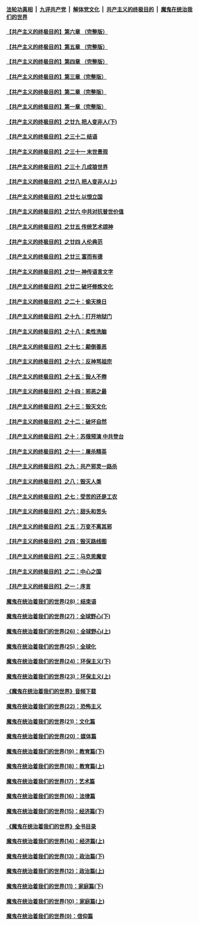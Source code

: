 ####  [法轮功真相](../../../../basic/blob/master/README.md?t=04240331) &nbsp;|&nbsp; [九评共产党](../../../../9ping.md/blob/master/README.md?t=04240331) &nbsp;|&nbsp; [解体党文化](../../../../jtdwh.md/blob/master/README.md?t=04240331)  &nbsp;|&nbsp; [共产主义的终极目的](../../../../gczydzjmd.md/blob/master/README.md?t=04240331) &nbsp;|&nbsp; [魔鬼在统治我们的世界](../../../../mgztzwmdsj.md/blob/master/README.md?t=04240331) 

#### [【共产主义的终极目的】第六章 （完整版）](../pages/nsc422/n11428913.md?t=04240331) 

#### [【共产主义的终极目的】第五章 （完整版）](../pages/nsc422/n11428912.md?t=04240331) 

#### [【共产主义的终极目的】第四章 （完整版）](../pages/nsc422/n11428907.md?t=04240331) 

#### [【共产主义的终极目的】第三章（完整版）](../pages/nsc422/n11428848.md?t=04240331) 

#### [【共产主义的终极目的】第二章（完整版）](../pages/nsc422/n11428831.md?t=04240331) 

#### [【共产主义的终极目的】第一章（完整版）](../pages/nsc422/n11417651.md?t=04240331) 

#### [【共产主义的终极目的】之廿九 把人变非人(下)](../pages/nsc422/n11344140.md?t=04240331) 

#### [【共产主义的终极目的】之三十二 结语](../pages/nsc422/n11360535.md?t=04240331) 

#### [【共产主义的终极目的】之三十一 末世景观](../pages/nsc422/n11351129.md?t=04240331) 

#### [【共产主义的终极目的】之三十 几成狼世界](../pages/nsc422/n11348280.md?t=04240331) 

#### [【共产主义的终极目的】之廿八 把人变非人(上)](../pages/nsc422/n11340492.md?t=04240331) 

#### [【共产主义的终极目的】之廿七 以恨立国](../pages/nsc422/n11336944.md?t=04240331) 

#### [【共产主义的终极目的】之廿六 中共对抗普世价值](../pages/nsc422/n11324785.md?t=04240331) 

#### [【共产主义的终极目的】之廿五 传统艺术颂神](../pages/nsc422/n11296396.md?t=04240331) 

#### [【共产主义的终极目的】之廿四 人伦典范](../pages/nsc422/n11296397.md?t=04240331) 

#### [【共产主义的终极目的】之廿三 富而有德](../pages/nsc422/n11283598.md?t=04240331) 

#### [【共产主义的终极目的】之廿一 神传语言文字](../pages/nsc422/n11263265.md?t=04240331) 

#### [【共产主义的终极目的】之廿二 破坏修炼文化](../pages/nsc422/n11245728.md?t=04240331) 

#### [【共产主义的终极目的】之二十：偷天换日](../pages/nsc422/n11238846.md?t=04240331) 

#### [【共产主义的终极目的】之十九：打开地狱门](../pages/nsc422/n11206376.md?t=04240331) 

#### [【共产主义的终极目的】之十八：柔性洗脑](../pages/nsc422/n11199994.md?t=04240331) 

#### [【共产主义的终极目的】之十七：颠倒善恶](../pages/nsc422/n11179782.md?t=04240331) 

#### [【共产主义的终极目的】之十六：反神骂祖宗](../pages/nsc422/n11166798.md?t=04240331) 

#### [【共产主义的终极目的】之十五：毁人不倦](../pages/nsc422/n11166792.md?t=04240331) 

#### [【共产主义的终极目的】之十四：邪恶之最](../pages/nsc422/n11150249.md?t=04240331) 

#### [【共产主义的终极目的】之十三：毁灭文化](../pages/nsc422/n11135227.md?t=04240331) 

#### [【共产主义的终极目的】之十二：破坏自然](../pages/nsc422/n11135214.md?t=04240331) 

#### [【共产主义的终极目的】之十：苏俄预演 中共登台](../pages/nsc422/n11118424.md?t=04240331) 

#### [【共产主义的终极目的】之十一：屠杀精英](../pages/nsc422/n11118442.md?t=04240331) 

#### [【共产主义的终极目的】之九：共产邪灵一路杀](../pages/nsc422/n11114139.md?t=04240331) 

#### [【共产主义的终极目的】之八：毁灭人类](../pages/nsc422/n11108503.md?t=04240331) 

#### [【共产主义的终极目的】之七：受苦的还是工农](../pages/nsc422/n11101809.md?t=04240331) 

#### [【共产主义的终极目的】之六：甜头和苦头](../pages/nsc422/n11096971.md?t=04240331) 

#### [【共产主义的终极目的】之五：万变不离其邪](../pages/nsc422/n11091285.md?t=04240331) 

#### [【共产主义的终极目的】之四：毁灭路线图](../pages/nsc422/n11086284.md?t=04240331) 

#### [【共产主义的终极目的】之三：马克思魔变](../pages/nsc422/n11061941.md?t=04240331) 

#### [【共产主义的终极目的】之二：中心之国](../pages/nsc422/n11047728.md?t=04240331) 

#### [【共产主义的终极目的】之一：序言](../pages/nsc422/n11086077.md?t=04240331) 

#### [魔鬼在统治着我们的世界(28)：结束语](../pages/nsc422/n10936246.md?t=04240331) 

#### [魔鬼在统治着我们的世界(27)：全球野心(下)](../pages/nsc422/n10928319.md?t=04240331) 

#### [魔鬼在统治着我们的世界(26)：全球野心(上)](../pages/nsc422/n10900318.md?t=04240331) 

#### [魔鬼在统治着我们的世界(25)：全球化](../pages/nsc422/n10788205.md?t=04240331) 

#### [魔鬼在统治着我们的世界(24)：环保主义(下)](../pages/nsc422/n10695307.md?t=04240331) 

#### [魔鬼在统治着我们的世界(23)：环保主义(上)](../pages/nsc422/n10688613.md?t=04240331) 

#### [《魔鬼在统治着我们的世界》音频下载](../pages/nsc422/n10635553.md?t=04240331) 

#### [魔鬼在统治着我们的世界(22)：恐怖主义](../pages/nsc422/n10614727.md?t=04240331) 

#### [魔鬼在统治着我们的世界(21)：文化篇](../pages/nsc422/n10597706.md?t=04240331) 

#### [魔鬼在统治着我们的世界(20)：媒体篇](../pages/nsc422/n10586579.md?t=04240331) 

#### [魔鬼在统治着我们的世界(19)：教育篇(下)](../pages/nsc422/n10564808.md?t=04240331) 

#### [魔鬼在统治着我们的世界(18)：教育篇(上)](../pages/nsc422/n10526970.md?t=04240331) 

#### [魔鬼在统治着我们的世界(17)：艺术篇](../pages/nsc422/n10499093.md?t=04240331) 

#### [魔鬼在统治着我们的世界(16)：法律篇](../pages/nsc422/n10485969.md?t=04240331) 

#### [魔鬼在统治着我们的世界(15)：经济篇(下)](../pages/nsc422/n10469975.md?t=04240331) 

#### [《魔鬼在统治着我们的世界》全书目录](../pages/nsc422/n10464261.md?t=04240331) 

#### [魔鬼在统治着我们的世界(14)：经济篇(上)](../pages/nsc422/n10457370.md?t=04240331) 

#### [魔鬼在统治着我们的世界(13)：政治篇(下)](../pages/nsc422/n10448270.md?t=04240331) 

#### [魔鬼在统治着我们的世界(12)：政治篇(上)](../pages/nsc422/n10444576.md?t=04240331) 

#### [魔鬼在统治着我们的世界(11)：家庭篇(下)](../pages/nsc422/n10440961.md?t=04240331) 

#### [魔鬼在统治着我们的世界(10)：家庭篇(上)](../pages/nsc422/n10435448.md?t=04240331) 

#### [魔鬼在统治着我们的世界(9)：信仰篇](../pages/nsc422/n10432159.md?t=04240331) 

